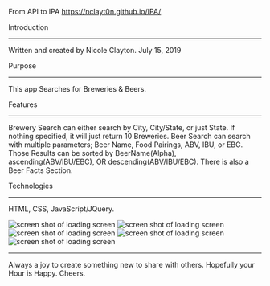 From API to IPA
https://nclayt0n.github.io/IPA/


Introduction
____________
Written and created by Nicole Clayton.
July 15, 2019

Purpose
_______
This app Searches for Breweries & Beers. 


Features
________
Brewery Search can either search by City, City/State, or just State. If nothing specified, it will just return 10 Breweries.
Beer Search can search with multiple parameters; Beer Name, Food Pairings, ABV, IBU, or EBC. 
Those Results can be sorted by BeerName(Alpha), ascending(ABV/IBU/EBC), OR descending(ABV/IBU/EBC).
There is also a Beer Facts Section.


Technologies
___________
HTML, CSS, JavaScript/JQuery.


![screen shot of loading screen](https://nclayt0n.github.io/IPA/images/ipascreenshot1.png "App Load Screen")
![screen shot of loading screen](https://nclayt0n.github.io/IPA/images/ipascreenshot.png "App Beginning Paragraph")
![screen shot of loading screen](https://nclayt0n.github.io/IPA/images/ipascreenshot2.png "App Brewery Search Section")
![screen shot of loading screen](https://nclayt0n.github.io/IPA/images/ipascreenshot3.png "App BrewDog's Beer Search Section")
![screen shot of loading screen](https://nclayt0n.github.io/IPA/images/ipascreenshot4.png "App Beer Facts")

___________
Always a joy to create something new to share with others. Hopefully your Hour is Happy. Cheers.
